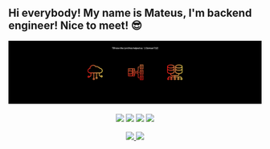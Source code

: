 ## Hi everybody! My name is Mateus, I'm backend engineer! Nice to meet! 😎

<div align="center">
  <img height="60%" width="200%" src="https://github.com/Mat3usCod3/Mat3usCod3/blob/main/My%20profile%20Mateus%20Menezes%20(Back-and).png?raw=true"/>
</div>
 
 <br>

<div align="center">
  <a href = "mailto:mateusmenezes1997@gmail.com"><img src="https://img.shields.io/badge/-Gmail-%23333?style=for-the-badge&logo=gmail&logoColor=white" target="_blank"></a>
  <a href="https://www.linkedin.com/in/mateus-menezes-17613b229" target="_blank"><img src="https://img.shields.io/badge/-LinkedIn-%230077B5?style=for-the-badge&logo=linkedin&logoColor=white" target="_blank"></a>
  <a href="https://wa.me/qr/GUMVYLDMVHZRP1" target="_blank"><img src="https://img.shields.io/badge/WhatsApp-25D366?style=for-the-badge&logo=whatsapp&logoColor=white" target="_blank"></a>
   <a href="https://discord.com/channels/Mateus%20Menezes#2857" target="_blank"><img src="https://img.shields.io/badge/Discord-7289DA?style=for-the-badge&logo=discord&logoColor=white" target="_blank"></a> 
</div>
<br>

<div align="center">
  <a href="https://github.com/Mat3usCod3">
  <img height="180em" src="https://github-readme-stats.vercel.app/api?username=Mat3usCod3&show_icons=true&theme=dark&include_all_commits=true&count_private=true"/>
  <img height="180em" src="https://github-readme-stats.vercel.app/api/top-langs/?username=Mat3usCod3&layout=compact&langs_count=7&theme=dark"/>
</div>

<br>
<!--
```linux
user@Mat3uscod3:~$ sudo apt update
[sudo] password for user:********** 
Hit:1 http://br.archive.ubuntu.com/ubuntu kinetic InRelease                    
Get:2 http://br.archive.ubuntu.com/ubuntu kinetic-updates InRelease [109 kB]                   
Fetched 533 kB in 2s (254 kB/s)
Reading package lists... Done
Building dependency tree... Done
Reading state information... Done
2 packages can be upgraded. Run 'apt list --upgradable' to see them.
user@Mat3uscod3:~$ exit
```
-->




  
  










